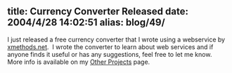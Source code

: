 title: Currency Converter Released
date: 2004/4/28 14:02:51
alias: blog/49/
---
I just released a free currency converter that I wrote using a webservice by [xmethods.net](http://www.xmethods.net).  I wrote the converter to learn about web services and if anyone finds it useful or has any suggestions, feel free to let me know.  More info is available on my [Other Projects](otherprojects.htm) page.